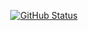 <p align="center">
<a href="https://github.com/nguyenphuc22"><img alt="GitHub Status" src="https://github-readme-stats.vercel.app/api?username=nguyenphuc22&hide=contribs&show_icons=true&include_all_commits=true&count_private=true"/></a>
</p>